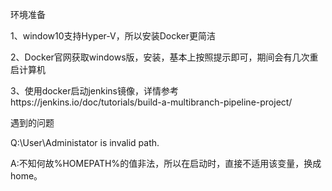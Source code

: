 环境准备

1、window10支持Hyper-V，所以安装Docker更简洁

2、Docker官网获取windows版，安装，基本上按照提示即可，期间会有几次重启计算机

3、使用docker启动jenkins镜像，详情参考https://jenkins.io/doc/tutorials/build-a-multibranch-pipeline-project/


遇到的问题

Q:\User\Administator is invalid path. 

A:不知何故%HOMEPATH%的值非法，所以在启动时，直接不适用该变量，换成home。
